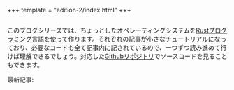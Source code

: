 +++
template = "edition-2/index.html"
+++

<h1 style="visibility: hidden; height: 0px; margin: 0px; padding: 0px;">RustでOSを書く</h1>

<div class="front-page-introduction">

このブログシリーズでは、ちょっとしたオペレーティングシステムを[Rustプログラミング言語](https://www.rust-lang.org/)を使って作ります。それぞれの記事が小さなチュートリアルになっており、必要なコードも全て記事内に記されているので、一つずつ読み進めて行けば理解できるでしょう。対応した[Githubリポジトリ](https://github.com/phil-opp/blog_os)でソースコードを見ることもできます。

最新記事: <!-- latest-post -->

</div>
